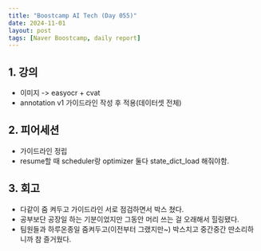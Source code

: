 ```yaml
---
title: "Boostcamp AI Tech (Day 055)"
date: 2024-11-01
layout: post
tags: [Naver Boostcamp, daily report]
---
```

## 1. 강의
- 이미지 -> easyocr + cvat
- annotation v1 가이드라인 작성 후 적용(데이터셋 전체)

## 2. 피어세션
- 가이드라인 정립
- resume할 때
scheduler랑 optimizer 둘다
state_dict_load 해줘야함. 


## 3. 회고
- 다같이 줌 켜두고 가이드라인 서로 점검하면서 박스 쳤다.
- 공부보단 공장일 하는 기분이었지만 그동안 머리 쓰는 걸 오래해서 힐링됐다.
- 팀원들과 하루온종일 줌켜두고(이전부터 그랬지만~) 박스치고 중간중간 딴소리하니까 참 즐거웠다.